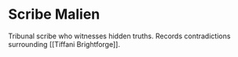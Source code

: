 # Scribe Malien
Tribunal scribe who witnesses hidden truths. Records contradictions surrounding [[Tiffani Brightforge]].
